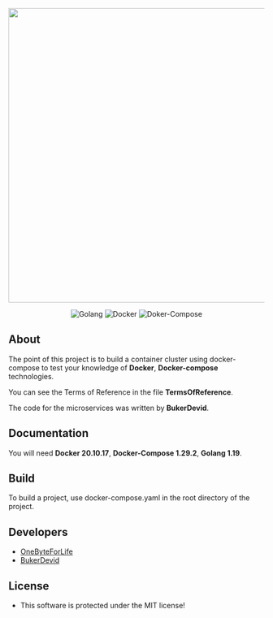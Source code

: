 <p align="center">
      <img src="https://i0.wp.com/dotsandbrackets.com/wp-content/uploads/2016/10/compose-logo.jpg?resize=622%2C678&ssl=1" width="580">
</p>

<p align="center">
   <img src="https://img.shields.io/badge/Golang-version%201.19-blue" alt="Golang">
   <img src="https://img.shields.io/badge/Docker-version%2020.10.17-blue" alt="Docker">
   <img src="https://img.shields.io/badge/Docker--Compose-version%201.29.2-blue" alt="Doker-Compose">
</p>

## About

The point of this project is to build a container cluster using docker-compose to test your knowledge of **Docker**, **Docker-compose** technologies.

You can see the Terms of Reference in the file **TermsOfReference**.

The code for the microservices was written by **BukerDevid**.

## Documentation

You will need **Docker 20.10.17**, **Docker-Compose 1.29.2**, **Golang 1.19**.

## Build

To build a project, use docker-compose.yaml in the root directory of the project.

## Developers

- [OneByteForLife](https://github.com/OneByteForLife)
- [BukerDevid](https://gitlab.com/BukerDevid)

## License

- This software is protected under the MIT license!

